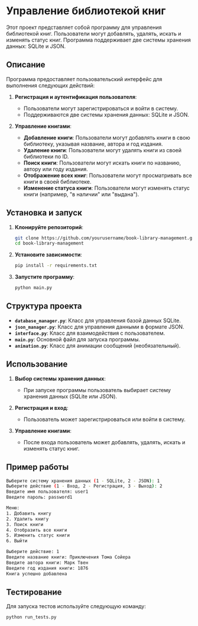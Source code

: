 # Управление библиотекой книг

Этот проект представляет собой программу для управления библиотекой книг. Пользователи могут добавлять, удалять, искать и изменять статус книг. Программа поддерживает две системы хранения данных: SQLite и JSON.

## Описание

Программа предоставляет пользовательский интерфейс для выполнения следующих действий:

1. **Регистрация и аутентификация пользователя**:
   - Пользователи могут зарегистрироваться и войти в систему.
   - Поддерживаются две системы хранения данных: SQLite и JSON.

2. **Управление книгами**:
   - **Добавление книги**: Пользователи могут добавлять книги в свою библиотеку, указывая название, автора и год издания.
   - **Удаление книги**: Пользователи могут удалять книги из своей библиотеки по ID.
   - **Поиск книги**: Пользователи могут искать книги по названию, автору или году издания.
   - **Отображение всех книг**: Пользователи могут просматривать все книги в своей библиотеке.
   - **Изменение статуса книги**: Пользователи могут изменять статус книги (например, "в наличии" или "выдана").

## Установка и запуск

1. **Клонируйте репозиторий**:
   ```bash
   git clone https://github.com/yourusername/book-library-management.git
   cd book-library-management
   ```

2. **Установите зависимости**:
   ```bash
   pip install -r requirements.txt
   ```

3. **Запустите программу**:
   ```bash
   python main.py
   ```

## Структура проекта

- **`database_manager.py`**: Класс для управления базой данных SQLite.
- **`json_manager.py`**: Класс для управления данными в формате JSON.
- **`interface.py`**: Класс для взаимодействия с пользователем.
- **`main.py`**: Основной файл для запуска программы.
- **`animation.py`**: Класс для анимации сообщений (необязательный).

## Использование

1. **Выбор системы хранения данных**:
   - При запуске программы пользователь выбирает систему хранения данных (SQLite или JSON).

2. **Регистрация и вход**:
   - Пользователь может зарегистрироваться или войти в систему.

3. **Управление книгами**:
   - После входа пользователь может добавлять, удалять, искать и изменять статус книг.

## Пример работы

```bash
Выберите систему хранения данных (1 - SQLite, 2 - JSON): 1
Выберите действие (1 - Вход, 2 - Регистрация, 3 - Выход): 2
Введите имя пользователя: user1
Введите пароль: password1

Меню:
1. Добавить книгу
2. Удалить книгу
3. Поиск книги
4. Отобразить все книги
5. Изменить статус книги
6. Выйти

Выберите действие: 1
Введите название книги: Приключения Тома Сойера
Введите автора книги: Марк Твен
Введите год издания книги: 1876
Книга успешно добавлена
```

## Тестирование

Для запуска тестов используйте следующую команду:

```bash
python run_tests.py
```
